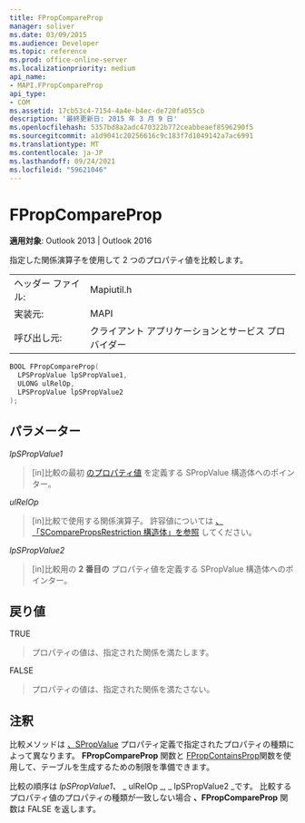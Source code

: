 ```yaml
---
title: FPropCompareProp
manager: soliver
ms.date: 03/09/2015
ms.audience: Developer
ms.topic: reference
ms.prod: office-online-server
ms.localizationpriority: medium
api_name:
- MAPI.FPropCompareProp
api_type:
- COM
ms.assetid: 17cb53c4-7154-4a4e-b4ec-de720fa055cb
description: '最終更新日: 2015 年 3 月 9 日'
ms.openlocfilehash: 5357bd8a2adc470322b772ceabbeaef8596290f5
ms.sourcegitcommit: a1d9041c20256616c9c183f7d1049142a7ac6991
ms.translationtype: MT
ms.contentlocale: ja-JP
ms.lasthandoff: 09/24/2021
ms.locfileid: "59621046"
---
```

# <a name="fpropcompareprop"></a>FPropCompareProp

**適用対象**: Outlook 2013 | Outlook 2016 
  
指定した関係演算子を使用して 2 つのプロパティ値を比較します。 
  
|||
|:-----|:-----|
|ヘッダー ファイル:  <br/> |Mapiutil.h  <br/> |
|実装元:  <br/> |MAPI  <br/> |
|呼び出し元:  <br/> |クライアント アプリケーションとサービス プロバイダー  <br/> |
   
```cpp
BOOL FPropCompareProp(
  LPSPropValue lpSPropValue1,
  ULONG ulRelOp,
  LPSPropValue lpSPropValue2
);
```

## <a name="parameters"></a>パラメーター

_lpSPropValue1_
  
> [in]比較の最初 [のプロパティ値](spropvalue.md) を定義する SPropValue 構造体へのポインター。 
    
_ulRelOp_
  
> [in]比較で使用する関係演算子。 許容値については [、「SComparePropsRestriction 構造体」を参照](scomparepropsrestriction.md) してください。 
    
_lpSPropValue2_
  
> [in]比較用の **2 番目の** プロパティ値を定義する SPropValue 構造体へのポインター。 
    
## <a name="return-value"></a>戻り値

TRUE 
  
> プロパティの値は、指定された関係を満たします。 
    
FALSE 
  
> プロパティの値は、指定された関係を満たさない。
    
## <a name="remarks"></a>注釈

比較メソッドは [、SPropValue](spropvalue.md) プロパティ定義で指定されたプロパティの種類によって異なります。 **FPropCompareProp** 関数と [FPropContainsProp](fpropcontainsprop.md)関数を使用して、テーブルを生成するための制限を準備できます。 
  
比較の順序は  _lpSPropValue1_、 _ ulRelOp _, _ lpSPropValue2 _です。 比較するプロパティ値のプロパティの種類が一致しない場合 **、FPropCompareProp** 関数は FALSE を返します。 
  

